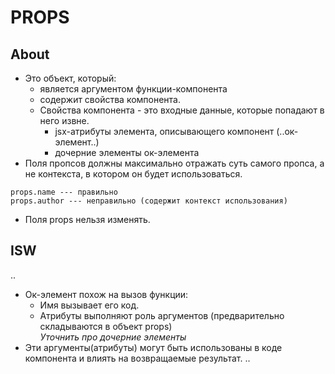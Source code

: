 # PROPS

## About
- Это объект, который:
  - является аргументом функции-компонента
  - содержит свойства компонента.
  - Свойства компонента - это входные данные, которые попадают в него извне.
    - jsx-атрибуты элемента, описывающего компонент (..ок-элемент..)
    - дочерние элементы ок-элемента
- Поля пропсов должны максимально отражать суть самого пропса, а не контекста, в котором он будет использоваться.  
```
props.name --- правильно
props.author --- неправильно (содержит контекст использования)
```
- Поля props нельзя изменять.

## ISW
..
- Ок-элемент похож на вызов функции:
  - Имя вызывает его код.
  - Атрибуты выполняют роль аргументов (предварительно складываются в объект props)  
  _Уточнить про дочерние элементы_
- Эти аргументы(атрибуты) могут быть использованы в коде компонента и влиять на возвращаемые результат.
..